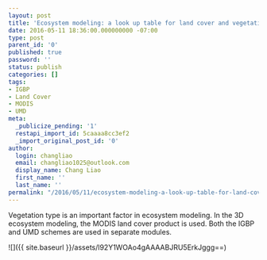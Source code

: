 ```yaml
---
layout: post
title: 'Ecosystem modeling: a look up table for land cover and vegetation types'
date: 2016-05-11 18:36:00.000000000 -07:00
type: post
parent_id: '0'
published: true
password: ''
status: publish
categories: []
tags:
- IGBP
- Land Cover
- MODIS
- UMD
meta:
  _publicize_pending: '1'
  restapi_import_id: 5caaaa8cc3ef2
  _import_original_post_id: '0'
author:
  login: changliao
  email: changliao1025@outlook.com
  display_name: Chang Liao
  first_name: ''
  last_name: ''
permalink: "/2016/05/11/ecosystem-modeling-a-look-up-table-for-land-cover-and-vegetation-types/"
---
```

Vegetation type is an important factor in ecosystem modeling. In the 3D ecosystem modeling, the MODIS land cover product is used. Both the IGBP and UMD schemes are used in separate modules.

 ![]({{ site.baseurl }}/assets/l92Y1WOAo4gAAAABJRU5ErkJggg==)
